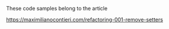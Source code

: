 These code samples belong to the article

https://maximilianocontieri.com/refactoring-001-remove-setters
